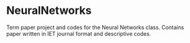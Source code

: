 # NeuralNetworks
Term paper project and codes for the Neural Networks class. Contains paper written in IET journal format and descriptive codes.
